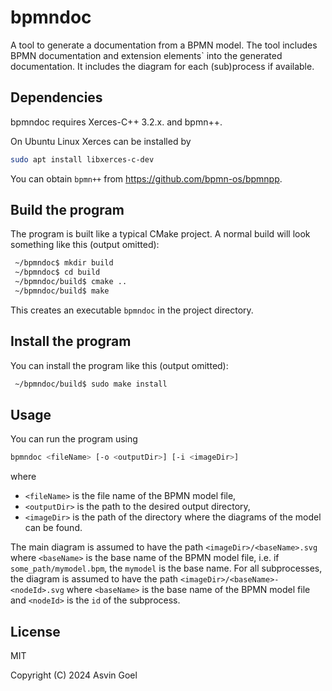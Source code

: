 # bpmndoc

A tool to generate a documentation from a BPMN model. The tool includes BPMN documentation and extension elements` into the generated documentation. It includes the diagram for each (sub)process if available.

## Dependencies

bpmndoc requires Xerces-C++ 3.2.x. and bpmn++.

On Ubuntu Linux Xerces can be installed by
```sh
sudo apt install libxerces-c-dev
```

You can obtain `bpmn++` from https://github.com/bpmn-os/bpmnpp.

## Build the program

The program is built like a typical CMake project. A normal build will look something like this (output omitted):

```sh
 ~/bpmndoc$ mkdir build
 ~/bpmndoc$ cd build
 ~/bpmndoc/build$ cmake ..
 ~/bpmndoc/build$ make
 ```

This creates an executable `bpmndoc` in the project directory.

## Install the program

You can install the program like this (output omitted):

```sh
 ~/bpmndoc/build$ sudo make install
 ```

## Usage

You can run the program using
```sh
bpmndoc <fileName> [-o <outputDir>] [-i <imageDir>]
```
where
- `<fileName>` is the file name of the BPMN model file,
- `<outputDir>` is the path to the desired output directory,
- `<imageDir>` is the path of the directory where the diagrams of the model can be found.

The main diagram is assumed to have the path `<imageDir>/<baseName>.svg` where `<baseName>` is the base name of the BPMN model file, i.e. if `some_path/mymodel.bpm`, the `mymodel` is the base name. For all subprocesses, the diagram is assumed to have the path `<imageDir>/<baseName>-<nodeId>.svg` where `<baseName>` is the base name of the BPMN model file and `<nodeId>` is the `id` of the subprocess.

## License

MIT

Copyright (C) 2024 Asvin Goel
